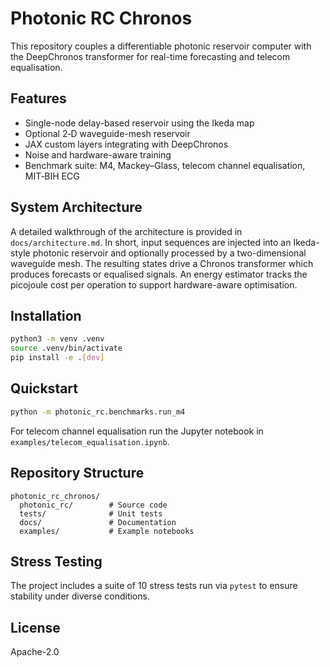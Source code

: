 # Photonic RC Chronos

This repository couples a differentiable photonic reservoir computer with the DeepChronos transformer for real-time forecasting and telecom equalisation.

## Features
- Single-node delay-based reservoir using the Ikeda map
- Optional 2‑D waveguide-mesh reservoir
- JAX custom layers integrating with DeepChronos
- Noise and hardware-aware training
- Benchmark suite: M4, Mackey–Glass, telecom channel equalisation, MIT‑BIH ECG

## System Architecture
A detailed walkthrough of the architecture is provided in `docs/architecture.md`. In short, input sequences are injected into an Ikeda-style photonic reservoir and optionally processed by a two-dimensional waveguide mesh. The resulting states drive a Chronos transformer which produces forecasts or equalised signals. An energy estimator tracks the picojoule cost per operation to support hardware-aware optimisation.

## Installation
```bash
python3 -m venv .venv
source .venv/bin/activate
pip install -e .[dev]
```

## Quickstart
```bash
python -m photonic_rc.benchmarks.run_m4
```

For telecom channel equalisation run the Jupyter notebook in `examples/telecom_equalisation.ipynb`.

## Repository Structure
```
photonic_rc_chronos/
  photonic_rc/        # Source code
  tests/              # Unit tests
  docs/               # Documentation
  examples/           # Example notebooks
```

## Stress Testing
The project includes a suite of 10 stress tests run via `pytest` to ensure stability under diverse conditions.

## License
Apache-2.0
